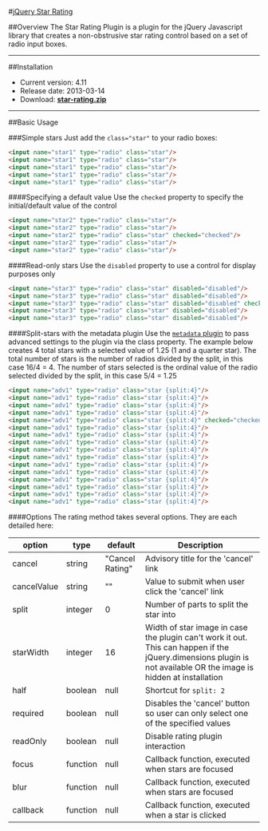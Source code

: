 #[jQuery Star Rating](https://star-rating.fyneworks.com/)

##Overview
The Star Rating Plugin is a plugin for the jQuery Javascript library that creates a non-obstrusive star rating control based on a set of radio input boxes.

---
 
##Installation
* Current version: 4.11
* Release date: 2013-03-14
* Download: <a href="https://github.com/fyneworks/star-rating/archive/master.zip"><strong>star-rating.zip</strong></a>

---
 
##Basic Usage

###Simple stars
Just add the `class="star"` to your radio boxes:
```html
<input name="star1" type="radio" class="star"/>
<input name="star1" type="radio" class="star"/>
<input name="star1" type="radio" class="star"/>
<input name="star1" type="radio" class="star"/>
<input name="star1" type="radio" class="star"/>
```
####Specifying a default value
Use the `checked` property to specify the initial/default value of the control
```html
<input name="star2" type="radio" class="star"/>
<input name="star2" type="radio" class="star"/>
<input name="star2" type="radio" class="star" checked="checked"/>
<input name="star2" type="radio" class="star"/>
<input name="star2" type="radio" class="star"/>
```
####Read-only stars
Use the `disabled` property to use a control for display purposes only
```html
<input name="star3" type="radio" class="star" disabled="disabled"/>
<input name="star3" type="radio" class="star" disabled="disabled"/>
<input name="star3" type="radio" class="star" disabled="disabled" checked="checked"/>
<input name="star3" type="radio" class="star" disabled="disabled"/>
<input name="star3" type="radio" class="star" disabled="disabled"/>
```
####Split-stars with the metadata plugin
Use the <a href="https://github.com/jquery/jquery-metadata">`metadata` plugin</a> to pass advanced settings to the plugin via the class property.
The example below creates 4 total stars with a selected value of 1.25 (1 and a quarter star).
The total number of stars is the number of radios divided by the split, in this case 16/4 = 4.
The number of stars selected is the ordinal value of the radio selected divided by the split, in this case 5/4 = 1.25
```html
<input name="adv1" type="radio" class="star {split:4}"/>
<input name="adv1" type="radio" class="star {split:4}"/>
<input name="adv1" type="radio" class="star {split:4}"/>
<input name="adv1" type="radio" class="star {split:4}"/>
<input name="adv1" type="radio" class="star {split:4}" checked="checked"/>
<input name="adv1" type="radio" class="star {split:4}"/>
<input name="adv1" type="radio" class="star {split:4}"/>
<input name="adv1" type="radio" class="star {split:4}"/>
<input name="adv1" type="radio" class="star {split:4}"/>
<input name="adv1" type="radio" class="star {split:4}"/>
<input name="adv1" type="radio" class="star {split:4}"/>
<input name="adv1" type="radio" class="star {split:4}"/>
<input name="adv1" type="radio" class="star {split:4}"/>
<input name="adv1" type="radio" class="star {split:4}"/>
<input name="adv1" type="radio" class="star {split:4}"/>
<input name="adv1" type="radio" class="star {split:4}"/>
```

####Options
The rating method takes several options. They are each detailed here:

| option      | type     | default         | Description
| ------      | ----     | -------         | -----------
| cancel      | string   | "Cancel Rating" | Advisory title for the 'cancel' link
| cancelValue | string   | ""              | Value to submit when user click the 'cancel' link
| split       | integer  | 0               | Number of parts to split the star into
| starWidth   | integer  | 16              | Width of star image in case the plugin can't work it out. This can happen if the jQuery.dimensions plugin is not available OR the image is hidden at installation
| half        | boolean  | null            | Shortcut for `split: 2`
| required    | boolean  | null            | Disables the 'cancel' button so user can only select one of the specified values
| readOnly    | boolean  | null            | Disable rating plugin interaction		
| focus       | function | null            | Callback function, executed when stars are focused
| blur        | function | null            | Callback function, executed when stars are focused
| callback    | function | null            | Callback function, executed when a star is clicked
